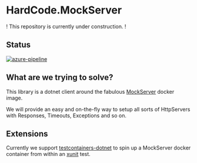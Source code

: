# HardCode.MockServer

! This repository is currently under construction. !

## Status
[![azure-pipeline](https://dev.azure.com/aheldext/HardCode.MockServer/_apis/build/status/alex-held.HardCode.MockServer?branchName=master)](https://dev.azure.com/aheldext/HardCode.MockServer/_build/latest?definitionId=4&branchName=master)
## What are we trying to solve?

This library is a dotnet client around the fabulous [MockServer](https://www.mock-server.com/) docker image.

We will provide an easy and on-the-fly way to setup all sorts of HttpServers with Responses, Timeouts, Exceptions and so on. 


## Extensions

Currently we support [testcontainers-dotnet](https://github.com/testcontainers/testcontainers-dotnet) to spin up a MockServer docker container from within an [xunit]() test.
